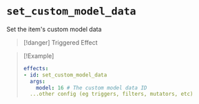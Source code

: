 # `set_custom_model_data`

Set the item's custom model data

> [!danger] Triggered Effect

> [!Example]
> ```yaml
> effects:
> - id: set_custom_model_data
>   args:
>     model: 16 # The custom model data ID
>   ...other config (eg triggers, filters, mutators, etc)
> ```
